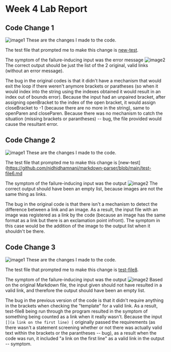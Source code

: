 # Week 4 Lab Report
## Code Change 1
![image1](https://cdn.discordapp.com/attachments/808427673960972298/967996973670105098/Screen_Shot_2022-04-24_at_8.54.19_PM.png)
These are the changes I made to the code.

The test file that prompted me to make this change is [new-test](https://github.com/lilian-kong/markdown-parser/blob/main/new-test.md).

The symptom of the failure-inducing input was the error message ![image2](https://cdn.discordapp.com/attachments/808427673960972298/967988155552792656/Screen_Shot_2022-04-24_at_8.19.12_PM.png)
The correct output should be just the list of the 2 original, valid links (without an error message). 

The bug in the original codes is that it didn't have a mechanism that would exit the loop if there weren't anymore brackets or paratheses (so when it would index into the string using the indexes obtained it would result in an index out of bounds error). 
Because the input had an unpaired bracket, after assigning openBracket to the index of the open bracket, it would assign closeBracket to -1 (because there are no more in the string), same to openParen and closeParen. 
Because there was no mechanism to catch the situation (missing brackets or parantheses) -- bug, the file provided would cause the resultant error. 

## Code Change 2
![image1](https://cdn.discordapp.com/attachments/808427673960972298/967970243785932871/Screen_Shot_2022-04-24_at_7.08.07_PM.png)
These are the changes I made to the code.

The test file that prompted me to make this change is [new-test](https://github.com/nidhidhamnani/markdown-parser/blob/main/test-file6.md

The symptom of the failure-inducing input was the output ![image2](https://cdn.discordapp.com/attachments/808427673960972298/968001291450187776/Screen_Shot_2022-04-24_at_9.11.27_PM.png)
The correct output should have been an empty list, because images are not the same thing as links.

The bug in the original code is that there isn't a mechanism to detect the difference between a link and an image. As a result, the input file with an image was registered as a link by the code (because an image has the same format as a link but there is an exclamation point infront). 
The symptom in this case would be the addition of the image to the output list when it shouldn't be there.

## Code Change 3
![image1](https://cdn.discordapp.com/attachments/808427673960972298/967961564177129472/Screen_Shot_2022-04-24_at_6.33.37_PM.png)
These are the changes I made to the code.

The test file that prompted me to make this change is [test-file8](https://github.com/nidhidhamnani/markdown-parser/blob/main/test-file8.md).

The symptom of the failure-inducing input was the output ![image2](https://cdn.discordapp.com/attachments/808427673960972298/967963909015359508/Screen_Shot_2022-04-24_at_6.42.55_PM.png)
Based on the original Markdown file, the input given should not have resulted in a valid link, and therefore the output should have been an empty list.

The bug in the previous version of the code is that it didn't require anything in the brackets when checking the "template" for a valid link. As a result, test-file8 being run through the program resulted in the symptom of something being counted as a link when it really wasn't. 
Because the input `[](a link on the first line) [` originally passed the requirements (as there wasn't a statement screening whether or not there was actually valid text within the brackets or the parantheses -- bug), as a result when the code was run, it included "a link on the first line" as a valid link in the output -- symptom.
